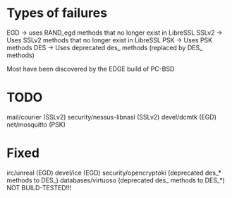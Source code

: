 # Types of failures

EGD -> uses RAND_egd methods that no longer exist in LibreSSL 
SSLv2 -> Uses SSLv2 methods that no longer exist in LibreSSL 
PSK -> Uses PSK methods
DES -> Uses deprecated des_ methods (replaced by DES_ methods)

Most have been discovered  by the EDGE build of PC-BSD

# TODO
mail/courier (SSLv2)
security/nessus-libnasl (SSLv2)
devel/dcmtk (EGD)
net/mosquitto (PSK)

# Fixed
irc/unreal (EGD)
devel/ice (EGD)
security/opencryptoki (deprecated des_* methods to DES_)
databases/virtuoso (deprecated des_ methods to DES_*) NOT BUILD-TESTED!!!
